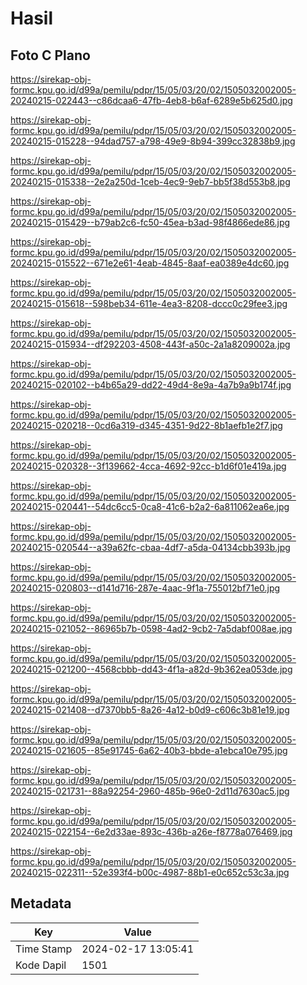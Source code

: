 # Hasil

## Foto C Plano

https://sirekap-obj-formc.kpu.go.id/d99a/pemilu/pdpr/15/05/03/20/02/1505032002005-20240215-022443--c86dcaa6-47fb-4eb8-b6af-6289e5b625d0.jpg

https://sirekap-obj-formc.kpu.go.id/d99a/pemilu/pdpr/15/05/03/20/02/1505032002005-20240215-015228--94dad757-a798-49e9-8b94-399cc32838b9.jpg

https://sirekap-obj-formc.kpu.go.id/d99a/pemilu/pdpr/15/05/03/20/02/1505032002005-20240215-015338--2e2a250d-1ceb-4ec9-9eb7-bb5f38d553b8.jpg

https://sirekap-obj-formc.kpu.go.id/d99a/pemilu/pdpr/15/05/03/20/02/1505032002005-20240215-015429--b79ab2c6-fc50-45ea-b3ad-98f4866ede86.jpg

https://sirekap-obj-formc.kpu.go.id/d99a/pemilu/pdpr/15/05/03/20/02/1505032002005-20240215-015522--671e2e61-4eab-4845-8aaf-ea0389e4dc60.jpg

https://sirekap-obj-formc.kpu.go.id/d99a/pemilu/pdpr/15/05/03/20/02/1505032002005-20240215-015618--598beb34-611e-4ea3-8208-dccc0c29fee3.jpg

https://sirekap-obj-formc.kpu.go.id/d99a/pemilu/pdpr/15/05/03/20/02/1505032002005-20240215-015934--df292203-4508-443f-a50c-2a1a8209002a.jpg

https://sirekap-obj-formc.kpu.go.id/d99a/pemilu/pdpr/15/05/03/20/02/1505032002005-20240215-020102--b4b65a29-dd22-49d4-8e9a-4a7b9a9b174f.jpg

https://sirekap-obj-formc.kpu.go.id/d99a/pemilu/pdpr/15/05/03/20/02/1505032002005-20240215-020218--0cd6a319-d345-4351-9d22-8b1aefb1e2f7.jpg

https://sirekap-obj-formc.kpu.go.id/d99a/pemilu/pdpr/15/05/03/20/02/1505032002005-20240215-020328--3f139662-4cca-4692-92cc-b1d6f01e419a.jpg

https://sirekap-obj-formc.kpu.go.id/d99a/pemilu/pdpr/15/05/03/20/02/1505032002005-20240215-020441--54dc6cc5-0ca8-41c6-b2a2-6a811062ea6e.jpg

https://sirekap-obj-formc.kpu.go.id/d99a/pemilu/pdpr/15/05/03/20/02/1505032002005-20240215-020544--a39a62fc-cbaa-4df7-a5da-04134cbb393b.jpg

https://sirekap-obj-formc.kpu.go.id/d99a/pemilu/pdpr/15/05/03/20/02/1505032002005-20240215-020803--d141d716-287e-4aac-9f1a-755012bf71e0.jpg

https://sirekap-obj-formc.kpu.go.id/d99a/pemilu/pdpr/15/05/03/20/02/1505032002005-20240215-021052--86965b7b-0598-4ad2-9cb2-7a5dabf008ae.jpg

https://sirekap-obj-formc.kpu.go.id/d99a/pemilu/pdpr/15/05/03/20/02/1505032002005-20240215-021200--4568cbbb-dd43-4f1a-a82d-9b362ea053de.jpg

https://sirekap-obj-formc.kpu.go.id/d99a/pemilu/pdpr/15/05/03/20/02/1505032002005-20240215-021408--d7370bb5-8a26-4a12-b0d9-c606c3b81e19.jpg

https://sirekap-obj-formc.kpu.go.id/d99a/pemilu/pdpr/15/05/03/20/02/1505032002005-20240215-021605--85e91745-6a62-40b3-bbde-a1ebca10e795.jpg

https://sirekap-obj-formc.kpu.go.id/d99a/pemilu/pdpr/15/05/03/20/02/1505032002005-20240215-021731--88a92254-2960-485b-96e0-2d11d7630ac5.jpg

https://sirekap-obj-formc.kpu.go.id/d99a/pemilu/pdpr/15/05/03/20/02/1505032002005-20240215-022154--6e2d33ae-893c-436b-a26e-f8778a076469.jpg

https://sirekap-obj-formc.kpu.go.id/d99a/pemilu/pdpr/15/05/03/20/02/1505032002005-20240215-022311--52e393f4-b00c-4987-88b1-e0c652c53c3a.jpg


## Metadata

| Key        | Value               |
| ---------- | ------------------- |
| Time Stamp | 2024-02-17 13:05:41 |
| Kode Dapil | 1501                |



